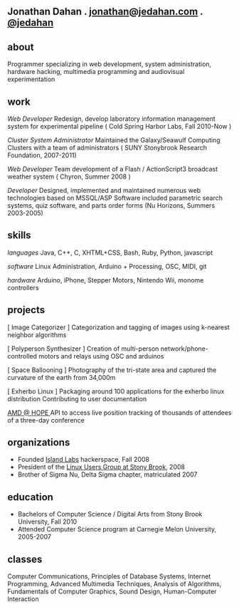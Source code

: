 Jonathan Dahan . [jonathan]@[jedahan.com] . [@jedahan]
------------------------------------------------------

about
-----
  Programmer specializing in web development, system administration, hardware
hacking, multimedia programming and audiovisual experimentation

work
----

  *Web Developer*
    Redesign, develop laboratory information management system for experimental pipeline
      ( Cold Spring Harbor Labs, Fall 2010-Now )

  *Cluster System Administrator*
    Maintained the Galaxy/Seawulf Computing Clusters with a team of administrators
      ( SUNY Stonybrook Research Foundation, 2007-2011)

  *Web Developer*
    Team development of a Flash / ActionScript3 broadcast weather system
      ( Chyron, Summer 2008 )

  *Developer*
    Designed, implemented and maintained numerous web technologies based on MSSQL/ASP
    Software included parametric search systems, quiz software, and parts order forms
     (Nu Horizons, Summers 2003-2005)

skills
------
  *languages*
    Java, C++, C, XHTML+CSS, Bash, Ruby, Python, javascript

  *software*
    Linux Administration, Arduino + Processing, OSC, MIDI, git

  *hardware*
    Arduino, iPhone, Stepper Motors, Nintendo Wii, monome controllers

projects
--------
  [ Image Categorizer ]
    Categorization and tagging of images using k-nearest neighbor algorithms
    
  [ Polyperson Synthesizer ]
    Creation of multi-person network/phone-controlled motors and relays using OSC and arduinos

  [ Space Ballooning ]
    Photography of the tri-state area and captured the curvature of the earth from 34,000m
    
  [ Exherbo Linux ]
    Packaging around 100 applications for the exherbo linux distribution
    Contributing to user documentation
    
  [ AMD @ HOPE ]
    API to access live position tracking of thousands of attendees of a three-day conference

organizations
-------------

 * Founded [Island Labs] hackerspace, Fall 2008
 * President of the [Linux Users Group at Stony Brook], 2008
 * Brother of Sigma Nu, Delta Sigma chapter, matriculated 2007

education
---------

 * Bachelors of Computer Science / Digital Arts from Stony Brook University, Fall 2010
 * Attended Computer Science program at Carnegie Melon University, 2005-2007

classes
-------
  Computer Communications, Principles of Database Systems, Internet Programming,
Advanced Multimedia Techniques, Analysis of Algorithms, Fundamentals of Computer
Graphics, Sound Design, Human-Computer Interaction



[@jedahan]: http://twitter.com/jedahan
[jonathan]: mailto:jonathan@jedahan.com
[jedahan.com]: http://jedahan.com

[ Image_Categorizer ]: http://jedahan.com/project/knn
[ Polyperson_Synthesizer ]: http://jedahan.com/project/pps
[ Space_Ballooning ]: http://islandlabs.org/space
[ Exherbo_Linux ]: http://summer.exherbo.org/repositories/jedahan
[ AMD @ HOPE ]: http://amd.hope.net

[Island Labs]: http://islandlabs.org
[Linux Users Group at Stony Brook]: http://lugsb.org
